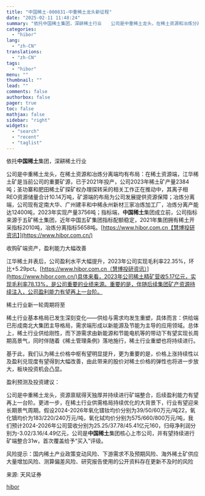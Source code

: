 ```yaml
---
title: "中国稀土-000831-中重稀土龙头新征程"
date: "2025-02-11 11:48:24"
summary: "依托中国稀土集团，深耕稀土行业　　公司是中重稀土龙头，在稀土资源和冶炼分离端均有布局：在稀土资..."
categories:
  - "hibor"
lang:
  - "zh-CN"
translations:
  - "zh-CN"
tags:
  - "hibor"
menu: ""
thumbnail: ""
lead: ""
comments: false
authorbox: false
pager: true
toc: false
mathjax: false
sidebar: "right"
widgets:
  - "search"
  - "recent"
  - "taglist"
---
```


依托**中国稀土**集团，深耕稀土行业

公司是中重稀土龙头，在稀土资源和冶炼分离端均有布局：在稀土资源端，江华稀土矿是当前公司的重要矿源，已于2021年投产，公司2023年稀土矿产量2384吨；圣功寨和肥田稀土矿探矿权办理探转采的相关工作正在推动中，其离子相REO资源储量合计10.14万吨，矿源端的布局为公司发展提供资源保障；冶炼分离端，公司现有定南大华、广州建丰和中稀永州新材三家冶炼加工厂，冶炼分离产能达12400吨，2023年实现产量3756吨；指标端，**中国稀土**集团成立前，公司指标来源于五矿稀土集团，近年中国五矿集团指标配额稳定，2021年集团拥有稀土开采指标2010吨，冶炼分离指标5658吨。[https://www.hibor.com.cn【慧博投研资讯】](https://www.hibor.com.cn/)

收购矿端资产，盈利能力大幅改善

江华稀土并表后，公司盈利水平大幅提升，2023年公司实现毛利率22.35%，环比+5.29pct。[https://www.hibor.com.cn（慧博投研资讯）](https://www.hibor.com.cn/)具体来看，2023年公司稀土精矿营收5.17亿元，实现毛利率78.13%，是公司重要的业绩来源。重要的是，伴随后续集团矿产资源持续注入，公司盈利能力有望再上一台阶。

稀土行业新一轮周期将至

稀土行业基本格局已发生深刻变化——供给与需求均发生重塑，具体而言：供给端已形成南北大集团主导格局，需求端形成以新能源及节能为主导的应用领域。总体上，稀土行业供给刚性，而下游需求由新能源和节能电机等的带动下有望实现长周期高景气，同时伴随着《稀土管理条例》落地施行，稀土行业重塑也将持续进行。

基于此，我们认为稀土价格中枢有望明显提升，更为重要的是，价格上涨持续性以及盈利兑现度有望得到大幅改善，由此带来的股价对稀土价格的弹性也将进一步放大，板块投资机会凸显。

盈利预测及投资建议：

公司是中重稀土龙头，资源禀赋得天独厚并持续进行矿端整合，后续盈利能力有望再上一台阶。更进一步，在稀土行业供需格局持续优化的大背景下，行业有望迎来长期景气周期。假设2024-2026年氧化镨钕均价分别为39/50/60万元/吨22，氧化镝均价为183/220/240万元/吨，氧化铽均价分别为575/660/800万元/吨，我们预计2024-2026年公司营收分别为25.25/37.78/45.41亿元160，归母净利润分别为-3.02/3.16/4.49亿元，公司是**中国稀土**集团核心上市公司，并有望持续进行矿端整合31w，首次覆盖给予“买入”评级。

风险提示：国内稀土产业政策变动风险、下游需求不及预期风险、海外稀土矿供应大量增加风险、测算偏差风险、研究报告使用的公开资料存在更新不及时的风险

来源: 天风证券

[hibor](https://www.hibor.com.cn/data/5f045feb6578daebf1488995683fe84e.html)
